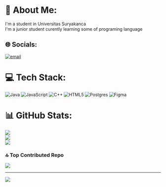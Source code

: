 # 💫 About Me:
I'm a student in Universitas Suryakanca<br>I'm a junior student curently learning some of programing language


## 🌐 Socials:
[![email](https://img.shields.io/badge/Email-D14836?logo=gmail&logoColor=white)](mailto:rafildzuardi@gmail) 

# 💻 Tech Stack:
![Java](https://img.shields.io/badge/java-%23ED8B00.svg?style=for-the-badge&logo=openjdk&logoColor=white) ![JavaScript](https://img.shields.io/badge/javascript-%23323330.svg?style=for-the-badge&logo=javascript&logoColor=%23F7DF1E) ![C++](https://img.shields.io/badge/c++-%2300599C.svg?style=for-the-badge&logo=c%2B%2B&logoColor=white) ![HTML5](https://img.shields.io/badge/html5-%23E34F26.svg?style=for-the-badge&logo=html5&logoColor=white) ![Postgres](https://img.shields.io/badge/postgres-%23316192.svg?style=for-the-badge&logo=postgresql&logoColor=white) ![Figma](https://img.shields.io/badge/figma-%23F24E1E.svg?style=for-the-badge&logo=figma&logoColor=white)
# 📊 GitHub Stats:
![](https://github-readme-stats.vercel.app/api?username=rafildzuardi-blip&theme=dark&hide_border=false&include_all_commits=false&count_private=false)<br/>
![](https://nirzak-streak-stats.vercel.app/?user=rafildzuardi-blip&theme=dark&hide_border=false)<br/>
![](https://github-readme-stats.vercel.app/api/top-langs/?username=rafildzuardi-blip&theme=dark&hide_border=false&include_all_commits=false&count_private=false&layout=compact)

### 🔝 Top Contributed Repo
![](https://github-contributor-stats.vercel.app/api?username=rafildzuardi-blip&limit=5&theme=dark&combine_all_yearly_contributions=true)

---
[![](https://visitcount.itsvg.in/api?id=rafildzuardi-blip&icon=0&color=0)](https://visitcount.itsvg.in)

<!-- Proudly created with GPRM ( https://gprm.itsvg.in ) -->

